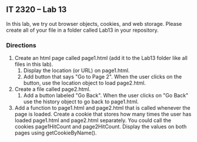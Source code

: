 ## IT 2320 – Lab 13

In this lab, we try out browser objects, cookies, and web storage. Please create all of your file in a folder called Lab13 in your repository.

### Directions   
1. Create an html page called page1.html (add it to the Lab13 folder like all files in this lab).
     1. Display the location (or URL) on page1.html.
     2. Add button that says "Go to Page 2". When the user clicks on the button, use the location object to load page2.html.
2. Create a file called page2.html.
     1. Add a button labeled "Go Back". When the user clicks on "Go Back" use the history object to go back to page1.html.
3. Add a function to page1.html and page2.html that is called whenever the page is loaded. Create a cookie that stores how many times the user has loaded page1.html and page2.html separately. You could call the cookies page1HitCount and page2HitCount. Display the values on both pages using getCookieByName().